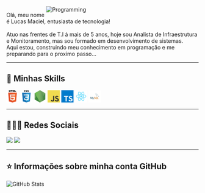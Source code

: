 <img src="https://storyset.com/illustration/hand-coding/bro" min-width="400px" max-width="400px" width="400px" align="right" alt="Programming">

<p align="left"> 
  Olá, meu nome é Lucas Maciel, entusiasta de tecnologia!<br><br>
  Atuo nas frentes de T.I á mais de 5 anos, hoje sou Analista de Infraestrutura e Monitoramento, mas sou formado em desenvolvimento de sistemas.<br>
  Aqui estou, construindo meu conhecimento em programação e me preparando para o proximo passo...
</p>

---

## 🚀 Minhas Skills

<code><img height="32" src="https://raw.githubusercontent.com/github/explore/80688e429a7d4ef2fca1e82350fe8e3517d3494d/topics/html/html.png" alt="HTML5"/></code>
<code><img height="32" src="https://raw.githubusercontent.com/github/explore/80688e429a7d4ef2fca1e82350fe8e3517d3494d/topics/css/css.png" alt="CSS"/></code>
<code><img height="32" src="https://raw.githubusercontent.com/github/explore/80688e429a7d4ef2fca1e82350fe8e3517d3494d/topics/nodejs/nodejs.png" alt="Nodejs"/></code>
<code><img height="32" src="https://raw.githubusercontent.com/github/explore/80688e429a7d4ef2fca1e82350fe8e3517d3494d/topics/javascript/javascript.png" alt="Javascript"/></code>
<code><img height="32" src="https://raw.githubusercontent.com/github/explore/80688e429a7d4ef2fca1e82350fe8e3517d3494d/topics/typescript/typescript.png" alt="Typescript"/></code>
<code><img height="32" src="https://raw.githubusercontent.com/github/explore/80688e429a7d4ef2fca1e82350fe8e3517d3494d/topics/react/react.png" alt="React"/></code>
<code><img height="32" src="https://raw.githubusercontent.com/github/explore/80688e429a7d4ef2fca1e82350fe8e3517d3494d/topics/mysql/mysql.png" alt="MySQL"/></code>

---

## 👨🏽‍💻 Redes Sociais

<p align="left">
  <a href="https://www.linkedin.com/in/lucas-maciel-256518189/" alt="Linkedin">
  <img src="https://img.shields.io/badge/-Linkedin-0e76a8?style=flat-square&logo=Linkedin&logoColor=white&link=https://www.linkedin.com/in/lucas-maciel-256518189/" /></a>

  <a href="https://www.instagram.com/lcmaciel/" alt="Instagram">
  <img src="https://img.shields.io/badge/-Instagram-DF0174?style=flat-square&labelColor=DF0174&logo=instagram&logoColor=white&link=https://www.instagram.com/lcmaciel/"/></a>
</p>  

---

## ⭐ Informações sobre minha conta GitHub
![GitHub Stats](https://github-readme-stats.vercel.app/api?username=lcmaciel&show_icons=true)
